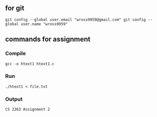 

## for git

`git config --global user.email "wross9959@gmail.com" git config --global user.name "wross9959"`


## commands for assignment

### Compile

`gcc -o htext1 htext1.c`

### Run

`./htext1 < file.txt`


### Output

`CS 2263 Assignment 2`